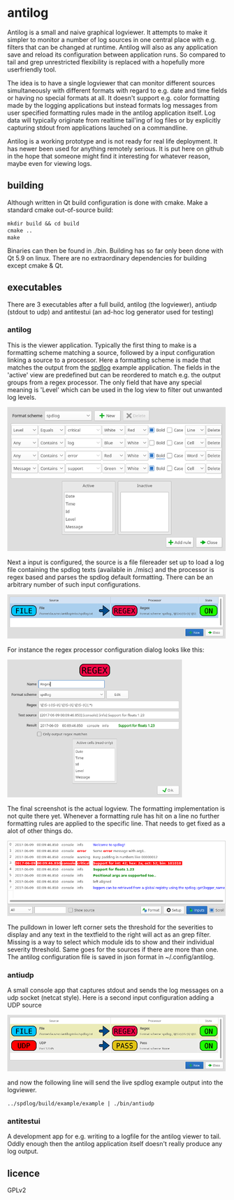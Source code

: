 # antilog

Antilog is a small and naive graphical logviewer.  It attempts to make it simpler to monitor a number of log sources in one central place with e.g. filters that can be changed at runtime. Antilog will also as any application save and reload its configuration between application runs. So compared to tail and grep unrestricted flexibility is replaced with a hopefully more userfriendly tool.

The idea is to have a single logviewer that can monitor different sources simultaneously with different formats with regard to e.g. date and time fields or having no special formats at all. It doesn't support e.g. color formatting made by the logging applications but instead formats log messages from user specified formatting rules made in the antilog application itself. Log data will typically originate from realtime tail'ing of log files or by explicitly capturing stdout from applications lauched on a commandline.

Antilog is a working prototype and is not ready for real life deployment. It has newer been used for anything remotely serious. It is put here on github in the hope that someone might find it interesting for whatever reason, maybe even for viewing logs.

## building

Although written in Qt build configuration is done with cmake. Make a standard cmake out-of-source build:

```
mkdir build && cd build
cmake ..
make
```
Binaries can then be found in ./bin. Building has so far only been done with Qt 5.9 on linux. There are no extraordinary dependencies for building except cmake & Qt.


## executables

There are 3 executables after a full build, antilog (the logviewer), antiudp (stdout to udp) and antitestui (an ad-hoc log generator used for testing)

### antilog

This is the viewer application. Typically the first thing to make is a formatting scheme matching a source, followed by a input configuration linking a source to a processor. Here a formatting scheme is made that matches the output from the [spdlog](https://github.com/gabime/spdlog) example application. The fields in the 'active' view are predefined but can be reordered to match e.g. the output groups from a regex processor. The only field that have any special meaning is 'Level' which can be used in the log view to filter out unwanted log levels.

![](misc/formatscheme.png) 

Next a input is configured, the source is a file filereader set up to load a log file containing the spdlog texts (available in ./misc) and the processor is regex based and parses the spdlog default formatting. There can be an arbitrary number of such input configurations.

![](misc/input.png) 

For instance the regex processor configuration dialog looks like this:

![](misc/regexdialog.png) 

The final screenshot is the actual logview. The formatting implementation is not quite there yet. Whenever a formatting rule has hit on a line no further formatting rules are applied to the specific line. That needs to get fixed as a alot of other things do.

![](misc/logview.png) 

The pulldown in lower left corner sets the threshold for the severities to display and any text in the textfield to the right will act as an grep filter. Missing is a way to select which module ids to show and their individual severity threshold. Same goes for the sources if there are more than one.
The antilog configuration file is saved in json format in ~/.config/antilog. 

### antiudp

A small console app that captures stdout and sends the log messages on a udp socket (netcat style). Here is a second input configuration adding a UDP source

![](misc/input_udp.png) 

and now the following line will send the live spdlog example output into the logviewer.

```
../spdlog/build/example/example | ./bin/antiudp
```
### antitestui

A development app for e.g. writing to a logfile for the antilog viewer to tail. Oddly enough then the antilog application itself doesn't really produce any log output.


## licence

GPLv2
